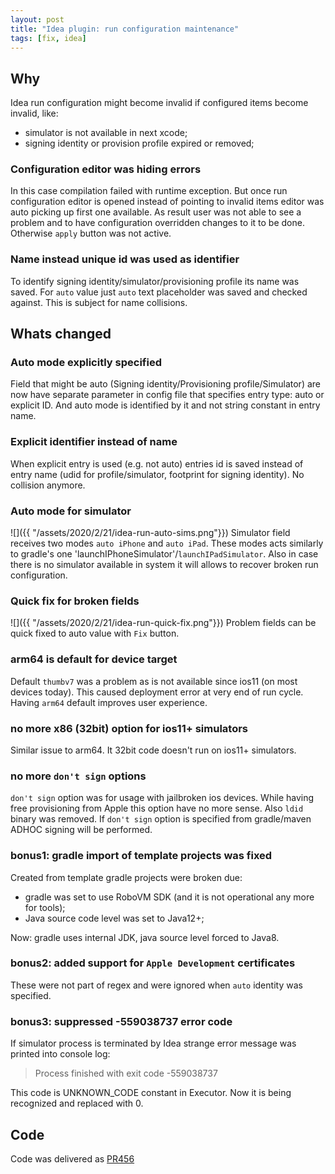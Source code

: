 ```yaml
---
layout: post
title: "Idea plugin: run configuration maintenance"
tags: [fix, idea]
---
```

## Why
Idea run configuration might become invalid if configured items become invalid, like:
- simulator is not available in next xcode;
- signing identity or provision profile expired or removed;

### Configuration editor was hiding errors
In this case compilation failed with runtime exception. But once run configuration editor is opened instead of pointing to invalid items editor was auto picking up first one available. As result user was not able to see a problem and to have configuration overridden changes to it to be done. Otherwise `apply` button was not active.

### Name instead unique id was used as identifier
To identify signing identity/simulator/provisioning profile its name was saved. For `auto` value just `auto` text placeholder was saved and checked against. This is subject for name collisions.

## Whats changed
### Auto mode explicitly specified
Field that might be auto (Signing identity/Provisioning profile/Simulator) are now have separate parameter in config file that specifies entry type: auto or explicit ID.
And auto mode is identified by it and not string constant in entry name.

### Explicit identifier instead of name
When explicit entry is used (e.g. not auto) entries id is saved instead of entry name (udid for profile/simulator, footprint for signing identity). No collision anymore.

### Auto mode for simulator
![]({{ "/assets/2020/2/21/idea-run-auto-sims.png"}})
Simulator field receives two modes `auto iPhone` and `auto iPad`. These modes acts similarly to gradle's one 'launchIPhoneSimulator'/`launchIPadSimulator`.
Also in case there is no simulator available in system it will allows to recover broken run configuration.

### Quick fix for broken fields
![]({{ "/assets/2020/2/21/idea-run-quick-fix.png"}})
Problem fields can be quick fixed to auto value with `Fix` button.

### arm64 is default for device target
Default `thumbv7` was a problem as is not available since ios11 (on most devices today). This caused deployment error at very end of run cycle. Having `arm64` default improves user experience.

### no more x86 (32bit) option for ios11+ simulators
Similar issue to arm64. It 32bit code doesn't run on ios11+ simulators.

### no more `don't sign` options
`don't sign` option was for usage with jailbroken ios devices. While having free provisioning from Apple this option have no more sense. Also `ldid` binary was removed. If `don't sign` option is specified from gradle/maven ADHOC signing will be performed.

### bonus1: gradle import of template projects was fixed
Created from template gradle projects were broken due:
- gradle was set to use RoboVM SDK (and it is not operational any more for tools);
- Java source code level was set to Java12+;

Now: gradle uses internal JDK, java source level forced to Java8.

### bonus2: added support for `Apple Development` certificates
These were not part of regex and were ignored when `auto` identity was specified.

### bonus3: suppressed -559038737 error code
If simulator process is terminated by Idea strange error message was printed into console log:
>Process finished with exit code -559038737

This code is UNKNOWN_CODE constant in Executor. Now it is being recognized and replaced with 0.

## Code
Code was delivered as [PR456](https://github.com/MobiVM/robovm/pull/456)


